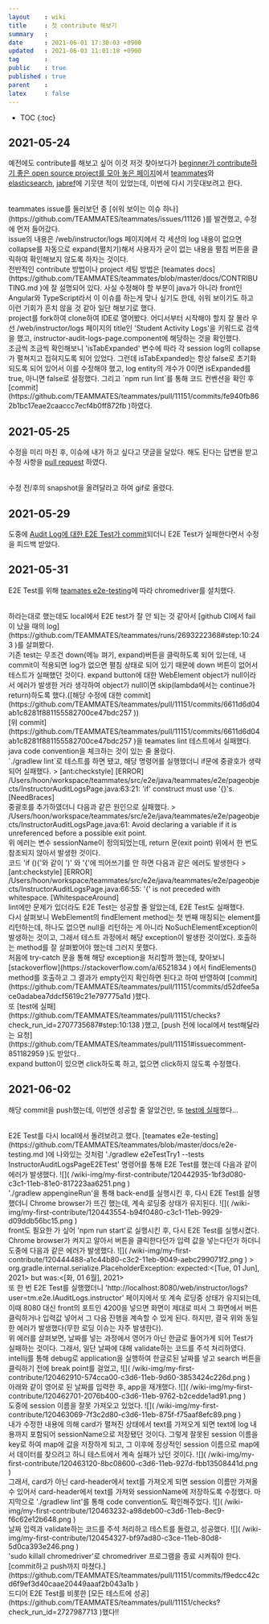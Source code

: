 ```yaml
---
layout    : wiki
title     : 첫 contribute 해보기
summary   : 
date      : 2021-06-01 17:30:03 +0900
updated   : 2021-06-03 11:01:18 +0900
tag       : 
public    : true
published : true
parent    : 
latex     : false
---
```

* TOC
{:toc}

## 2021-05-24
예전에도 contribute를 해보고 싶어 이것 저것 찾아보다가 [beginner가 contribute하기 좋은 open source project를 모아 놓은 페이지](https://github.com/MunGell/awesome-for-beginners#java )에서 [teammates](https://github.com/TEAMMATES/teammates )와 [elasticsearch](https://github.com/elastic/elasticsearch ), [jabref](https://github.com/JabRef/jabref )에 기웃댄 적이 있었는데, 이번에 다시 기웃대보려고 한다.  

<br>
teammates issue를 둘러보던 중 [쉬워 보이는 이슈 하나](https://github.com/TEAMMATES/teammates/issues/11126 )를 발견했고, 수정에 먼저 들어갔다.

<br>
issue의 내용은 /web/instructor/logs 페이지에서 각 세션의 log 내용이 없으면 collapse를 자동으로 expand(펼치기)해서 사용자가 굳이 없는 내용을 펼침 버튼을 클릭하여 확인해보지 않도록 하자는 것이다.   

<br>
전반적인 contribute 방법이나 project 세팅 방법은 [teamates docs](https://github.com/TEAMMATES/teammates/blob/master/docs/CONTRIBUTING.md )에 잘 설명되어 있다.
사실 수정해야 할 부분이 java가 아니라 front인 Angular와 TypeScript라서 이 이슈를 하는게 맞나 싶기도 한데, 쉬워 보이기도 하고 이런 기회가 흔치 않을 것 같아 일단 해보기로 했다.  

<br>
project를 fork하여 clone하여 IDE로 열어봤다. 어디서부터 시작해야 할지 잘 몰라 우선 /web/instructor/logs 페이지의 title인 'Student Activity Logs'을 키워드로 검색을 했고, instructor-audit-logs-page.component에 해당하는 것을 확인했다.  


<br>
조금씩 조금씩 확인해보니 'isTabExpanded' 변수에 따라 각 session log의 collapse가 펼쳐지고 접혀지도록 되어 있었다. 그런데 isTabExpanded는 항상 false로 초기화되도록 되어 있어서 이를 수정해야 했고, log entity의 개수가 0이면 isExpanded를 true, 아니면 false로 설정했다. 그리고 `npm run lint`를 통해 코드 컨벤션을 확인 후 [commit](https://github.com/TEAMMATES/teammates/pull/11151/commits/fe940fb862b1bc17eae2caaccc7ecf4b0ff872fb )하였다.


## 2021-05-25
수정을 미리 마친 후, 이슈에 내가 하고 싶다고 댓글을 달았다. 해도 된다는 답변을 받고 수정 사항을 [pull request](https://github.com/TEAMMATES/teammates/pull/11151 ) 하였다.  

<br>
수정 전/후의 snapshot을 올려달라고 하여 gif로 올렸다.

## 2021-05-29
도중에 [Audit Log에 대한 E2E Test가 commit](https://github.com/TEAMMATES/teammates/pull/11095 )되더니 E2E Test가 실패한다면서 수정을 피드백 받았다.
 
## 2021-05-31
E2E Test를 위해 [teamates e2e-testing](https://github.com/TEAMMATES/teammates/blob/master/docs/e2e-testing.md )에 따라 chromedriver를 설치했다.  

<br>
하라는대로 했는데도 local에서 E2E test가 잘 안 되는 것 같아서 [github CI에서 fail이 났을 때의 log](https://github.com/TEAMMATES/teammates/runs/2693222368#step:10:243 )를 살펴봤다.


<br>
기존 test는 무조건 down(메뉴 펴기, expand)버튼을 클릭하도록 되어 있는데, 내 commit이 적용되면 log가 없으면 펼침 상태로 되어 있기 때문에 down 버튼이 없어서 테스트가 실패했던 것이다. expand button에 대한 WebElement object가 null이라서 에러가 발생한 거라 생각하여 object가 null이면 skip(lambda에서는 continue가 return)하도록 했다.([해당 수정에 대한 commit](https://github.com/TEAMMATES/teammates/pull/11151/commits/6611d6d04ab1c8281f881155582700ce47bdc257 ))  

<br>
[위 commit](https://github.com/TEAMMATES/teammates/pull/11151/commits/6611d6d04ab1c8281f881155582700ce47bdc257 )을 teamates lint 테스트에서 실패했다. java code convention을 체크하는 것이 있는 줄 몰랐다.

<br>
`./gradlew lint`로 테스트를 하면 됐고, 해당 명령어를 실행했더니 if문에 중괄호가 생략되어 실패했다.
> [ant:checkstyle] [ERROR] /Users/hoon/workspace/teammates/src/e2e/java/teammates/e2e/pageobjects/InstructorAuditLogsPage.java:63:21: 'if' construct must use '{}'s. [NeedBraces]  

<br>
중괄호를 추가하였더니 다음과 같은 원인으로 실패했다.
> /Users/hoon/workspace/teammates/src/e2e/java/teammates/e2e/pageobjects/InstructorAuditLogsPage.java:61: Avoid declaring a variable if it is unreferenced before a possible exit point.  

<br>
위 에러는 변수 sessionName이 정의되었는데, return 문(exit point) 위에서 한 번도 참조되지 않아서 발생한 것이다.

<br>
코드 'if (){'와 같이 ')' 와 '{'에 띄어쓰기를 안 하면 다음과 같은 에러도 발생한다
> [ant:checkstyle] [ERROR] /Users/hoon/workspace/teammates/src/e2e/java/teammates/e2e/pageobjects/InstructorAuditLogsPage.java:66:55: '{' is not preceded with whitespace. [WhitespaceAround]

<br>
lint에만 문제가 있더라도 E2E Test는 성공할 줄 알았는데, E2E Test도 실패했다.  

<br>
다시 살펴보니 WebElement의 findElement method는 첫 번째 매칭되는 element를 리턴하는데, 하나도 없으면 null을 리턴하는 게 아니라 NoSuchElementException이 발생하는 것이고, 그래서 테스트 과정에서 해당 exception이 발생한 것이었다. 호출하는 method를 잘 살펴봤어야 했는데 그러지 못했다.  


<br>
처음에 try-catch 문을 통해 해당 exception을 처리할까 했는데, 찾아보니 [stackoverflow](https://stackoverflow.com/a/6521834 ) 에서 findElements() method를 호출하고 그 결과가 empty인지 확인하면 된다고 하여 반영하여 [commit](https://github.com/TEAMMATES/teammates/pull/11151/commits/d52dfee5ace0adabea7ddcf5619c21e797775a1d )했다.


<br>
또 [test에 실패](https://github.com/TEAMMATES/teammates/pull/11151/checks?check_run_id=2707735687#step:10:138 )했고, [push 전에 local에서 test해달라는 요청](https://github.com/TEAMMATES/teammates/pull/11151#issuecomment-851182959 )도 받았다..


<br>
expand button이 있으면 click하도록 하고, 없으면 click하지 않도록 수정했다.

## 2021-06-02
해당 commit을 push했는데, 이번엔 성공할 줄 알았건만, 또 [test에 실패]()했다...

<br>
E2E Test를 다시 local에서 돌려보려고 했다. [teamates e2e-testing](https://github.com/TEAMMATES/teammates/blob/master/docs/e2e-testing.md )에 나와있는 것처럼 './gradlew e2eTestTry1 --tests InstructorAuditLogsPageE2ETest' 명령어를 통해 E2E Test를 했는데 다음과 같이 에러가 발생했다.  
![]( /wiki-img/my-first-contribute/120442935-1bf3d080-c3c1-11eb-81e0-817223aa6251.png )  


<br>
'./gradlew appengineRun'을 통해 back-end를 실행시킨 후,  다시 E2E Test를 실행했더니 Chrome browser가 뜨긴 했는데, 계속 로딩중 상태가 유지된다.  
![]( /wiki-img/my-first-contribute/120443554-b94f0480-c3c1-11eb-9929-d09ddb56bc15.png )


<br>
front도 필요한 가 싶어 'npm run start'로 실행시킨 후, 다시 E2E Test를 실행시켰다. Chrome browser가 켜지고 알아서 버튼을 클릭한다던가 입력 값을 넣는다던가 하더니 도중에 다음과 같은 에러가 발생했다. 
![]( /wiki-img/my-first-contribute/120444488-a1c44b80-c3c2-11eb-9049-aebc299071f2.png )  
> org.gradle.internal.serialize.PlaceholderException: expected:<[Tue, 01 Jun], 2021> but was:<[화, 01 6월], 2021>



<br>
또 한 번 E2E Test를 실행했더니 'http://localhost:8080/web/instructor/logs?user=tm.e2e.IAuditLogs.instructor' 페이지에서 또 계속 로딩중 상태가 유지되는데, 이때 8080 대신 front의 포트인 4200을 넣으면 화면이 제대로 떠서 그 화면에서 버튼 클릭하거나 입력값 넣어서 그 다음 진행을 계속할 수 있게 된다. 하지만, 결국 위와 동일한 에러가 발생했다(무한 로딩 이슈는 자주 발생한다).

<br>
위 에러를 살펴보면, 날짜를 넣는 과정에서 영어가 아닌 한글로 들어가게 되어 Test가 실패하는 것이다. 그래서, 일단 날짜에 대해 validate하는 코드를 주석 처리하였다.


<br>
intellij를 통해 debug로 application을 실행하여 한글로된 날짜를 넣고 search 버튼을 클릭하기 전에 break point를 걸었고,  
![]( /wiki-img/my-first-contribute/120462910-574cca00-c3d6-11eb-9d60-3853424c226d.png )  


<br>
아래와 같이 영어로 된 날짜를 입력한 후, app을 재개했다.
![]( /wiki-img/my-first-contribute/120462701-2076b400-c3d6-11eb-9762-b2cedde1ad91.png )  

<br>
도중에 session 이름을 잘못 가져오고 있었다.  
![]( /wiki-img/my-first-contribute/120463069-7f3c2d80-c3d6-11eb-875f-f75aaf8efc89.png )  

<br>
내가 수정한 내용에 의해 card가 펼쳐진 상태에서 text를 가져오게 되면 text에 log 내용까지 포함되어 sessionName으로 저장됐던 것이다. 그렇게 잘못된 session 이름을 key로 하여 map에 값을 저장하게 되고, 그 이후에 정상적인 session 이름으로 map에서 데이터를 찾으려고 하니 테스트에서 계속 실패가 났던 것이다.  
![]( /wiki-img/my-first-contribute/120463120-8bc08600-c3d6-11eb-927d-fbb13508441d.png )  

<br>
그래서, card가 아닌 card-header에서 text를 가져오게 되면 session 이름만 가져올 수 있어서 card-header에서 text를 가져와 sessionName에 저장하도록 수정했다. 마지막으로 './gradlew lint'를 통해 code convention도 확인해주었다.  
![]( /wiki-img/my-first-contribute/120463232-a98deb00-c3d6-11eb-8ec9-f6c62e12b648.png )  

<br>
날짜 입력과 validate하는 코드를 주석 처리하고 테스트를 돌렸고, 성공했다. 
![]( /wiki-img/my-first-contribute/120454327-bf97ad80-c3ce-11eb-80d8-5d0ca393e246.png )

<br>
'sudo killall chromedriver'로 chromedriver 프로그램을 종료 시켜줘야 한다.

<br>
[commit하고 push까지 마쳤다.](https://github.com/TEAMMATES/teammates/pull/11151/commits/f9edcc42cd6f9ef3d40caae20449aaaf2b043a1b )


<br>
드디어 E2E Test를 비롯한 [모든 테스트에 성공](https://github.com/TEAMMATES/teammates/pull/11151/checks?check_run_id=2727987713 )했다!!
